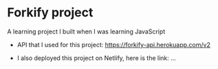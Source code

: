 # Forkify project

A learning project I built when I was learning JavaScript

- API that I used for this project: https://forkify-api.herokuapp.com/v2

- I also deployed this project on Netlify, here is the link: ...
